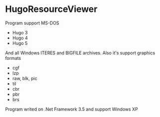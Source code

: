 # HugoResourceViewer
Program support
MS-DOS
- Hugo 3
- Hugo 4
- Hugo 5

And all Windows ITERES and BIGFILE archives.
Also it's support graphics formats
- cgf
- lzp
- raw, blk, pic
- til
- cbr
- pbr
- brs

Program writed on .Net Framework 3.5 and support Windows XP
